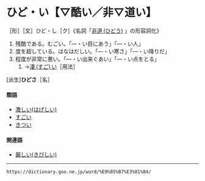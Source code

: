 # ひど・い【▽酷い／非▽道い】

［形］［文］ひど・し［ク］《名詞「[非道 (ひどう)](https://dictionary.goo.ne.jp/word/%E9%9D%9E%E9%81%93/#jn-185855) 」の形容詞化》

1.  残酷である。むごい。「―・い目にあう」「―・い人」
2.  度を超している。はなはだしい。「―・い寒さ」「―・い降りだ」
3.  程度が非常に悪い。「―・い出来ぐあい」「―・い点をとる」    
    1.  →[凄 (すご) い](https://dictionary.goo.ne.jp/word/%E5%87%84%E3%81%84/#jn-118076)［用法］
        

\[派生\]**ひどさ**［名］

#### 類語

-   [激しい(はげしい)](https://dictionary.goo.ne.jp/word/%E6%BF%80%E3%81%97%E3%81%84/#jn-175577)
-   [すごい](https://dictionary.goo.ne.jp/word/%E5%87%84%E3%81%84/#jn-118076)
-   [きつい](https://dictionary.goo.ne.jp/word/%E3%81%8D%E3%81%A4%E3%81%84/#jn-52804)

#### 関連語

-   [厳しい(きびしい)](https://dictionary.goo.ne.jp/word/%E5%8E%B3%E3%81%97%E3%81%84/#jn-53559)

---
`https://dictionary.goo.ne.jp/word/%E9%85%B7%E3%81%84/`